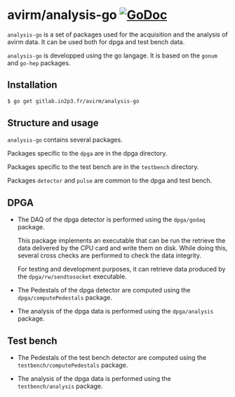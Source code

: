 avirm/analysis-go [![GoDoc](https://godoc.org/github.com/ebusato/analysis-go?status.svg)](https://godoc.org/github.com/ebusato/analysis-go)
=================

`analysis-go` is a set of packages used for the acquisition and the analysis of avirm data. It can be used both for dpga and test bench data. 

`analysis-go` is developped using the go langage. It is based on the `gonum` and `go-hep` packages.

## Installation

```sh
$ go get gitlab.in2p3.fr/avirm/analysis-go
```

## Structure and usage

`analysis-go` contains several packages.

Packages specific to the `dpga` are in the dpga directory.

Packages specific to the test bench are in the `testbench` directory.

Packages `detector` and `pulse` are common to the dpga and test bench.

## DPGA

* The DAQ of the dpga detector is performed using the `dpga/godaq` package. 

  This package implements an executable that can be run the retrieve the data delivered by the CPU card and write them on disk. 
  While doing this, several cross checks are performed to check the data integrity.

  For testing and development purposes, it can retrieve data produced by the `dpga/rw/sendtosocket` executable.

* The Pedestals of the dpga detector are computed using the `dpga/computePedestals` package.

* The analysis of the dpga data is performed using the `dpga/analysis` package.

## Test bench

* The Pedestals of the test bench detector are computed using the `testbench/computePedestals` package.

* The analysis of the dpga data is performed using the `testbench/analysis` package.




